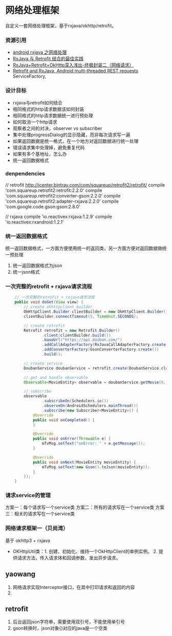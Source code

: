 
# 网络处理框架
自定义一套网络处理框架，基于rxjava/okhttp/retrofit。

### 资源引用
- [android rxjava 之网络处理](http://blog.csdn.net/column/details/13297.html)
- [RxJava 与 Retrofit 结合的最佳实践](https://gank.io/post/56e80c2c677659311bed9841)
- [ RxJava+Retrofit+OkHttp深入浅出-终极封装二（网络请求）](http://blog.csdn.net/wzgiceman/article/details/51939574)
- [Retrofit and RxJava, Android multi-threaded REST requests](http://randomdotnext.com/retrofit-rxjava/)
ServiceFactory, 

### 设计目标
- rxjava与retrofit如何结合
- 相同格式的http请求数据该如何封装
- 相同格式的http请求数据统一进行预处理
- 如何取消一个http请求
- 观察者之间的对决，observer vs subscriber
- 集中处理progressDialog的显示隐藏，而非每次请求写一遍
- 如果返回数据是统一格式，在一个地方对返回数据进行统一处理
- 错误请求集中处理掉，避免重复代码
- 如果有多个基地址，怎么办
- 统一返回数据格式

### denpendencies
// retrofit  http://jcenter.bintray.com/com/squareup/retrofit2/retrofit/
compile 'com.squareup.retrofit2:retrofit:2.2.0'
compile 'com.squareup.retrofit2:converter-gson:2.2.0'
compile 'com.squareup.retrofit2:adapter-rxjava:2.2.0'
compile 'com.google.code.gson:gson:2.8.0'

// rxjava
compile 'io.reactivex:rxjava:1.2.9'
compile 'io.reactivex:rxandroid:1.2.1'

### 统一返回数据格式
统一返回数据格式，一方面方便使用统一的返回类，另一方面方便对返回数据做统一预处理
1. 统一返回数据格式为json
2. 统一json格式

### 一次完整的retrofit + rxjava请求流程
``` java
    // 一次完整的retrofit + rxjava请求流程
    public void doGet(View view) {
        // create okhttpclient builder
        OkHttpClient.Builder clientBuilder = new OkHttpClient.Builder();
        clientBuilder.connectTimeout(5, TimeUnit.SECONDS);

        // create retrofit
        Retrofit retrofit = new Retrofit.Builder()
                .client(clientBuilder.build())
                .baseUrl("https://api.douban.com/")
                .addCallAdapterFactory(RxJavaCallAdapterFactory.create())
                .addConverterFactory(GsonConverterFactory.create())
                .build();

        // create service
        DoubanService doubanService = retrofit.create(DoubanService.class);

        // get and handle observable
        Observable<MovieEntity> observable = doubanService.getMovie(0, 10);

        // subscribe
        observable
                .subscribeOn(Schedulers.io())
                .observeOn(AndroidSchedulers.mainThread())
                .subscribe(new Subscriber<MovieEntity>() {
            @Override
            public void onCompleted() {
            }

            @Override
            public void onError(Throwable e) {
                mTvMsg.setText("onError: " + e.getMessage());
            }

            @Override
            public void onNext(MovieEntity movieEntity) {
                mTvMsg.setText(new Gson().toJson(movieEntity));
            }
        });
    }
```

### 请求service的管理
方案一：每个请求写一个service类
方案二：所有的请求写在一个service类
方案三：相关的请求写在一个service类

### 网络请求框架一（贝尚湾）
基于 okhttp3 + rxjava  
- OKHttpUtil类：1. 创建、初始化、维持一个OkHttpClient的单例实例。 2. 提供请求方法，传入请求体和回调参数，发出异步请求。

## yaowang
1. 网络请求实现Interceptor接口，在其中打印请求和返回的内容
2. 

## retrofit
1. 后台返回json字符串，需要使用双引号，不能使用单引号
2. gson转换时，json对象{}对应的java是一个空类
